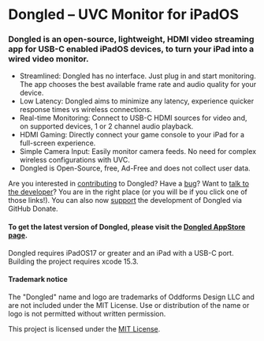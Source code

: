 # Dongled – UVC Monitor for iPadOS
### Dongled is an open-source, lightweight, HDMI video streaming app for USB-C enabled iPadOS devices, to turn your iPad into a wired video monitor.

- Streamlined: Dongled has no interface. Just plug in and start monitoring. The app chooses the best available frame rate and audio quality for your device.
- Low Latency: Dongled aims to minimize any latency, experience quicker response times vs wireless connections.
- Real-time Monitoring: Connect to USB-C HDMI sources for video and, on supported devices, 1 or 2 channel audio playback.
- HDMI Gaming: Directly connect your game console to your iPad for a full-screen experience.
- Simple Camera Input: Easily monitor camera feeds. No need for complex wireless configurations with UVC.
- Dongled is Open-Source, free, Ad-Free and does not collect user data.

Are you interested in [contributing](https://github.com/oddforms-design/Dongled/blob/main/contributing.md) to Dongled? Have a [bug](https://github.com/oddforms-design/Dongled/issues)? Want to [talk to the developer](https://github.com/oddforms-design/Dongled/discussions)?  You are in the right place (or you will be if you click one of those links!). You can also now [support](https://github.com/sponsors/oddforms-design) the development of Dongled via GitHub Donate.

#### To get the latest version of Dongled, please visit the [Dongled AppStore page](https://apps.apple.com/us/app/dongled/id6465788521).

Dongled requires iPadOS17 or greater and an iPad with a USB-C port. Building the project requires xcode 15.3.

#### Trademark notice

The "Dongled" name and logo are trademarks of Oddforms Design LLC and are not included under the MIT License. Use or distribution of the name or logo is not permitted without written permission.

This project is licensed under the [MIT License](./LICENSE).